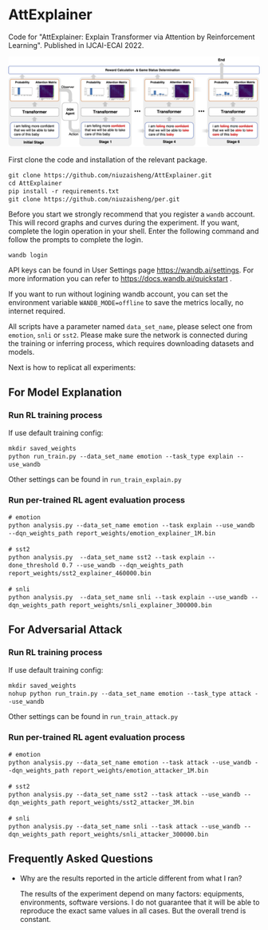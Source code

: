 # AttExplainer

Code for "AttExplainer: Explain Transformer via Attention by Reinforcement Learning". Published in IJCAI-ECAI 2022.

![Framework](images/Framework.jpg "The framework of AttExplainer")

First clone the code and installation of the relevant package.

    git clone https://github.com/niuzaisheng/AttExplainer.git
    cd AttExplainer
    pip install -r requirements.txt
    git clone https://github.com/niuzaisheng/per.git

Before you start we strongly recommend that you register a `wandb` account.
This will record graphs and curves during the experiment.
If you want, complete the login operation in your shell. Enter the following command and follow the prompts to complete the login.

    wandb login

API keys can be found in User Settings page https://wandb.ai/settings. For more information you can refer to https://docs.wandb.ai/quickstart .

If you want to run without logining wandb account, you can set the environment variable `WANDB_MODE=offline` to save the metrics locally, no internet required.

All scripts have a parameter named `data_set_name`, please select one from `emotion`, `snli` or `sst2`.
Please make sure the network is connected during the training or inferring process, which requires downloading datasets and models.

Next is how to replicat all experiments:
## For Model Explanation
### Run RL training process

If use default training config:

    mkdir saved_weights
    python run_train.py --data_set_name emotion --task_type explain --use_wandb

Other settings can be found in `run_train_explain.py`

### Run per-trained RL agent evaluation process

    # emotion
    python analysis.py --data_set_name emotion --task explain --use_wandb --dqn_weights_path report_weights/emotion_explainer_1M.bin

    # sst2
    python analysis.py  --data_set_name sst2 --task explain --done_threshold 0.7 --use_wandb --dqn_weights_path report_weights/sst2_explainer_460000.bin

    # snli
    python analysis.py  --data_set_name snli --task explain --use_wandb --dqn_weights_path report_weights/snli_explainer_300000.bin
    
## For Adversarial Attack
### Run RL training process

If use default training config:

    mkdir saved_weights
    nohup python run_train.py --data_set_name emotion --task_type attack --use_wandb

Other settings can be found in `run_train_attack.py`

### Run per-trained RL agent evaluation process

    # emotion
    python analysis.py --data_set_name emotion --task attack --use_wandb --dqn_weights_path report_weights/emotion_attacker_1M.bin

    # sst2
    python analysis.py --data_set_name sst2 --task attack --use_wandb --dqn_weights_path report_weights/sst2_attacker_3M.bin

    # snli
    python analysis.py --data_set_name snli --task attack --use_wandb --dqn_weights_path report_weights/snli_attacker_300000.bin

## Frequently Asked Questions

- Why are the results reported in the article different from what I ran?

    The results of the experiment depend on many factors: equipments, environments, software versions. I do not guarantee that it will be able to reproduce the exact same values in all cases. But the overall trend is constant.

